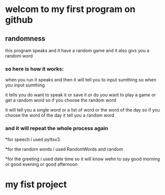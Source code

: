 

# welcom to my first program on github

## randomness

this program speaks and it have a random game and it also givs you a random word

### so here is how it works: 

when you run it speaks and then it will tell you to input sumthing so when you input sumthing

it tells you do want to speak it or save it or do you want to play a game or get a random word so if you choose the random word

it will tell you a single word or a list of word or the word of the day so if you choose the word of the day it tell you a random word

### and it will repeat the whole process again

*for speech i used pyttsx3

*for the random words i used RandomWords and random

*for the greeting i used date time so it will know wehn to say good morning or good evening or good afternoon


# my fist project

